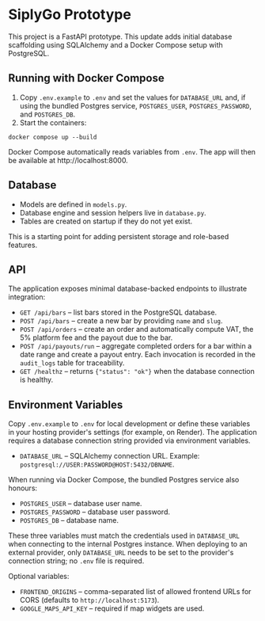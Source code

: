 # SiplyGo Prototype

This project is a FastAPI prototype. This update adds initial database scaffolding
using SQLAlchemy and a Docker Compose setup with PostgreSQL.

## Running with Docker Compose

1. Copy `.env.example` to `.env` and set the values for `DATABASE_URL` and, if
   using the bundled Postgres service, `POSTGRES_USER`, `POSTGRES_PASSWORD`, and
   `POSTGRES_DB`.
2. Start the containers:

```
docker compose up --build
```

Docker Compose automatically reads variables from `.env`. The app will then be
available at http://localhost:8000.

## Database

- Models are defined in `models.py`.
- Database engine and session helpers live in `database.py`.
- Tables are created on startup if they do not yet exist.

This is a starting point for adding persistent storage and role-based features.

## API

The application exposes minimal database-backed endpoints to illustrate
integration:

- `GET /api/bars` – list bars stored in the PostgreSQL database.
- `POST /api/bars` – create a new bar by providing `name` and `slug`.
- `POST /api/orders` – create an order and automatically compute VAT,
  the 5% platform fee and the payout due to the bar.
- `POST /api/payouts/run` – aggregate completed orders for a bar within a
  date range and create a payout entry. Each invocation is recorded in the
  `audit_logs` table for traceability.
- `GET /healthz` – returns `{"status": "ok"}` when the database connection is
  healthy.

## Environment Variables
Copy `.env.example` to `.env` for local development or define these variables in
your hosting provider's settings (for example, on Render). The application
requires a database connection string provided via environment variables.

- `DATABASE_URL` – SQLAlchemy connection URL. Example:
  `postgresql://USER:PASSWORD@HOST:5432/DBNAME`.

When running via Docker Compose, the bundled Postgres service also honours:

- `POSTGRES_USER` – database user name.
- `POSTGRES_PASSWORD` – database user password.
- `POSTGRES_DB` – database name.

These three variables must match the credentials used in `DATABASE_URL` when
connecting to the internal Postgres instance. When deploying to an external
provider, only `DATABASE_URL` needs to be set to the provider's connection
string; no `.env` file is required.

Optional variables:

- `FRONTEND_ORIGINS` – comma-separated list of allowed frontend URLs for CORS
  (defaults to `http://localhost:5173`).
- `GOOGLE_MAPS_API_KEY` – required if map widgets are used.

